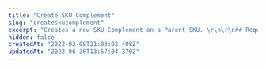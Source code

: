 ```yaml
---
title: "Create SKU Complement"
slug: "createskucomplement"
excerpt: "Creates a new SKU Complement on a Parent SKU. \r\n\r\n## Request body example\r\n\r\n```json\r\n{\r\n    \"SkuId\": 2,\r\n    \"ParentSkuId\": 1,\r\n    \"ComplementTypeId\": 2\r\n}\r\n```\r\n \r\n## Response body example\r\n\r\n```json\r\n{\r\n    \"Id\": 62,\r\n    \"SkuId\": 2,\r\n    \"ParentSkuId\": 1,\r\n    \"ComplementTypeId\": 2\r\n}\r\n```"
hidden: false
createdAt: "2022-02-08T21:03:02.408Z"
updatedAt: "2022-06-30T13:57:04.370Z"
---
```


